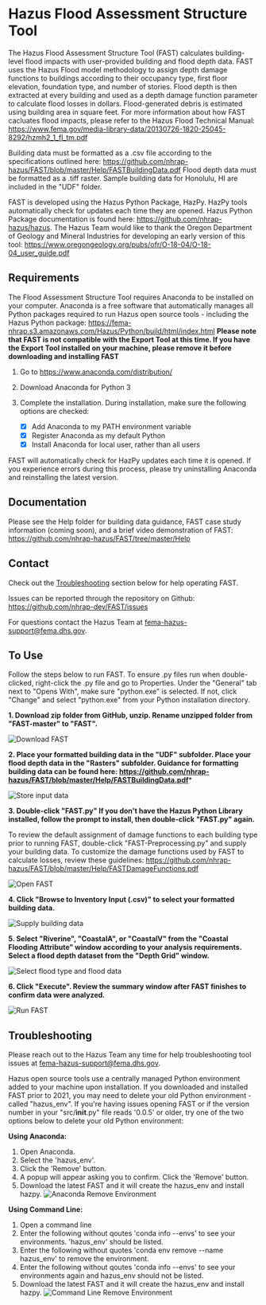# Hazus Flood Assessment Structure Tool

The Hazus Flood Assessment Structure Tool (FAST) calculates building-level flood impacts with user-provided building and flood depth data. FAST uses the Hazus Flood model methodology to assign depth damage functions to buildings according to their occupancy type, first floor elevation, foundation type, and number of stories. Flood depth is then extracted at every building and used as a depth damage function parameter to calculate flood losses in dollars. Flood-generated debris is estimated using building area in square feet. For more information about how FAST cacluates flood impacts, please refer to the Hazus Flood Technical Manual: https://www.fema.gov/media-library-data/20130726-1820-25045-8292/hzmh2_1_fl_tm.pdf

Building data must be formatted as a .csv file according to the specifications outlined here: https://github.com/nhrap-hazus/FAST/blob/master/Help/FASTBuildingData.pdf Flood depth data must be formatted as a .tiff raster. Sample building data for Honolulu, HI are included in the "UDF" folder.

FAST is developed using the Hazus Python Package, HazPy. HazPy tools automatically check for updates each time they are opened. Hazus Python Package documentation is found here: https://github.com/nhrap-hazus/hazus. The Hazus Team would like to thank the Oregon Department of Geology and Mineral Industries for developing an early version of this tool: https://www.oregongeology.org/pubs/ofr/O-18-04/O-18-04_user_guide.pdf

## Requirements

The Flood Assessment Structure Tool requires Anaconda to be installed on your computer. Anaconda is a free software that automatically manages all Python packages required to run Hazus open source tools - including the Hazus Python package: https://fema-nhrap.s3.amazonaws.com/Hazus/Python/build/html/index.html **Please note that FAST is not compatible with the Export Tool at this time. If you have the Export Tool installed on your machine, please remove it before downloading and installing FAST**

1. Go to https://www.anaconda.com/distribution/

2. Download Anaconda for Python 3

3. Complete the installation. During installation, make sure the following options are checked:

   - [x] Add Anaconda to my PATH environment variable
   - [x] Register Anaconda as my default Python
   - [x] Install Anaconda for local user, rather than all users
   
FAST will automatically check for HazPy updates each time it is opened. If you experience errors during this process, please try uninstalling Anaconda and reinstalling the latest version.
 
## Documentation

Please see the Help folder for building data guidance, FAST case study information (coming soon), and a brief video demonstration of FAST: https://github.com/nhrap-hazus/FAST/tree/master/Help

## Contact

Check out the [Troubleshooting](#troubleshooting) section below for help operating FAST.

Issues can be reported through the repository on Github: https://github.com/nhrap-dev/FAST/issues

For questions contact the Hazus Team at fema-hazus-support@fema.dhs.gov.

## To Use

Follow the steps below to run FAST. To ensure .py files run when double-clicked, right-click the .py file and go to Properties. Under the "General" tab next to "Opens With", make sure "python.exe" is selected. If not, click "Change" and select "python.exe" from your Python installation directory.

**1. Download zip folder from GitHub, unzip. Rename unzipped folder from "FAST-master" to "FAST".**

![Download FAST](Images/Step1.png "Download FAST")

**2. Place your formatted building data in the "UDF" subfolder. Place your flood depth data in the "Rasters" subfolder.
Guidance for formatting building data can be found here: https://github.com/nhrap-hazus/FAST/blob/master/Help/FASTBuildingData.pdf***

![Store input data](Images/Step2.png "Store input data")

**3. Double-click "FAST.py" If you don't have the Hazus Python Library installed, follow the prompt to install, then double-click "FAST.py" again.**

To review the default assignment of damage functions to each building type prior to running FAST, double-click "FAST-Preprocessing.py" and supply your building data. To customize the damage functions used by FAST to calculate losses, review these guidelines: https://github.com/nhrap-hazus/FAST/blob/master/Help/FASTDamageFunctions.pdf

![Open FAST](Images/Step3.png "Open FAST")

**4. Click "Browse to Inventory Input (.csv)" to select your formatted building data.**

![Supply building data](Images/Step4.png "Supply building data")

**5. Select "Riverine", "CoastalA", or "CoastalV" from the "Coastal Flooding Attribute" window according to your analysis requirements. Select a flood depth dataset from the "Depth Grid" window.**

![Select flood type and flood data](Images/Step5.png "Select flood type and flood data")

**6. Click "Execute". Review the summary window after FAST finishes to confirm data were analyzed.**

![Run FAST](Images/Step6.jpg "Run FAST")

## Troubleshooting

Please reach out to the Hazus Team any time for help troubleshooting tool issues at fema-hazus-support@fema.dhs.gov.

Hazus open source tools use a centrally managed Python environment added to your machine upon installation. If you downloaded and installed FAST prior to 2021, you may need to delete your old Python environment - called "hazus_env". If you're having issues opening FAST or if the version number in your "src/__init__.py" file reads '0.0.5' or older, try one of the two options below to delete your old Python environment:


**Using Anaconda:**
1. Open Anaconda.
2. Select the 'hazus_env'.
3. Click the 'Remove' button.
4. A popup will appear asking you to confirm. Click the 'Remove' button.
5. Download the latest FAST and it will create the hazus_env and install hazpy.
![Anaconda Remove Environment](Images/AnacondaRemoveEnv.jpg "Anaconda Remove hazus_env")

**Using Command Line:**
1. Open a command line
2. Enter the following without qoutes 'conda info --envs' to see your environments. 'hazus_env' should be listed.
3. Enter the following without quotes 'conda env remove --name hazus_env' to remove the environment.
4. Enter the following without qoutes 'conda info --envs' to see your environments again and hazus_env should not be listed.
5. Download the latest FAST and it will create the hazus_env and install hazpy.
![Command Line Remove Environment](Images/CommandLineRemoveEnv.jpg "Command Line Remove hazus_env")
